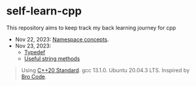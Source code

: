 # self-learn-cpp

This repository aims to keep track my back learning journey for cpp

- Nov 22, 2023: [Namespace concepts](src/learn_namespace.cpp).
- Nov 23, 2023: 
  - [Typedef](src/learn_typedef.cpp)
  - [Useful string methods](src/useful_string_method.cpp)

> Using [C++20 Standard](https://en.cppreference.com/w/cpp/20). gcc 13.1.0. Ubuntu 20.04.3 LTS.
> Inspired by [Bro Code](https://www.youtube.com/watch?v=-TkoO8Z07hI).